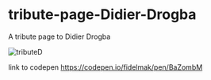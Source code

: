 # tribute-page-Didier-Drogba
A tribute page to Didier Drogba

![tributeD](https://user-images.githubusercontent.com/64453973/131232653-67bd3ef5-0449-4cfc-ab89-a837cef19df8.png)

link to codepen https://codepen.io/fidelmak/pen/BaZombM

